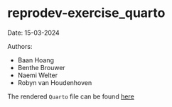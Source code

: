 # reprodev-exercise_quarto
Date: 15-03-2024

Authors: 
- Baan Hoang
- Benthe Brouwer
- Naemi Welter
- Robyn van Houdenhoven

 
The rendered `Quarto` file can be found [here](/doc/reprodev-exercise-quarto.html)
